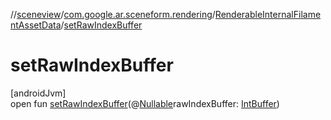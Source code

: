 //[sceneview](../../../index.md)/[com.google.ar.sceneform.rendering](../index.md)/[RenderableInternalFilamentAssetData](index.md)/[setRawIndexBuffer](set-raw-index-buffer.md)

# setRawIndexBuffer

[androidJvm]\
open fun [setRawIndexBuffer](set-raw-index-buffer.md)(@[Nullable](https://developer.android.com/reference/kotlin/androidx/annotation/Nullable.html)rawIndexBuffer: [IntBuffer](https://developer.android.com/reference/kotlin/java/nio/IntBuffer.html))
